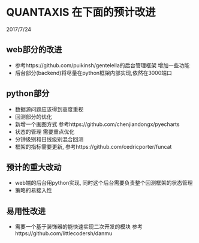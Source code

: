 # QUANTAXIS 在下面的预计改进
2017/7/24

##  web部分的改进


- 参考https://github.com/puikinsh/gentelella的后台管理框架 增加一些功能
- 后台部分(backend)将尽量在python框架内部实现,依然在3000端口


## python部分

- 数据源问题应该得到高度重视
- 回测部分的优化
- 新增一个画图方式 参考https://github.com/chenjiandongx/pyecharts
- 状态的管理  需要重点优化
- 分钟级别和日线级别混合回测
- 框架的指标需要更新, 参考https://github.com/cedricporter/funcat


## 预计的重大改动

- web端的后台用python实现, 同时这个后台需要负责整个回测框架的状态管理
- 策略的易接入性


## 易用性改进

- 需要一个基于装饰器的能快速实现二次开发的模块 参考https://github.com/littlecodersh/danmu
